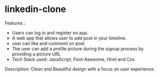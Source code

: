 # linkedin-clone

Features :

* Users can log in and register on app.
* A web app that allows user to add post in your timeline.
* user can like and comment on post
* The user can add a profile picture during the signup process by providing a picture URL
* Tech Stack used: JavaScript, Font-Awesome, Html and Css

Description: Clean and Beautiful design with a focus on user experience. 
